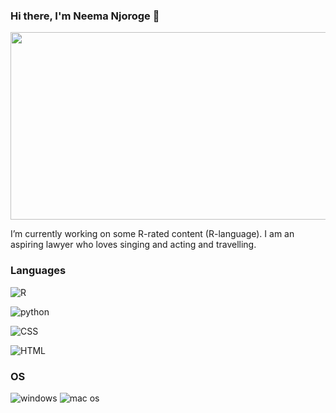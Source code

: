  ### Hi there, I'm Neema Njoroge 👋

<div align="center">
  <img src="https://media.giphy.com/media/iz6U2S8aF7OUmKhCX2/giphy.gif" width="600" height="300"/>
</div>


 I’m currently working on some R-rated content (R-language). I am an aspiring lawyer who loves singing and acting and travelling.
 
### Languages
![R](https://img.shields.io/badge/R-276DC3?style=for-the-badge&logo=r&logoColor=white)

![python](https://img.shields.io/badge/python-c51b8a?style=for-the-badge&logo=p&logoColor=white)

![CSS](https://img.shields.io/badge/CSS-c3182bd?style=for-the-badge&logo=&logoColor=white)

![HTML](https://img.shields.io/badge/HTML-8856a7?style=for-the-badge&logo=h&logoColor=white)

### OS
![windows](https://img.shields.io/badge/Windows-0078D6?style=for-the-badge&logo=windows&logoColor=white)
![mac os](https://img.shields.io/badge/mac%20os-000000?style=for-the-badge&logo=apple&logoColor=white)


